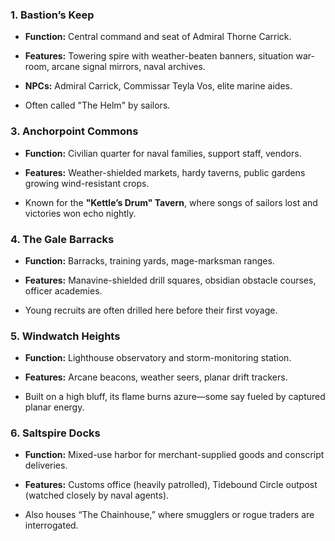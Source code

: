 ### 1. **Bastion’s Keep**

- **Function:** Central command and seat of Admiral Thorne Carrick.
    
- **Features:** Towering spire with weather-beaten banners, situation war-room, arcane signal mirrors, naval archives.
    
- **NPCs:** Admiral Carrick, Commissar Teyla Vos, elite marine aides.
    
- Often called "The Helm" by sailors.

### 3. **Anchorpoint Commons**

- **Function:** Civilian quarter for naval families, support staff, vendors.
    
- **Features:** Weather-shielded markets, hardy taverns, public gardens growing wind-resistant crops.
    
- Known for the **"Kettle’s Drum" Tavern**, where songs of sailors lost and victories won echo nightly.
    

### 4. **The Gale Barracks**

- **Function:** Barracks, training yards, mage-marksman ranges.
    
- **Features:** Manavine-shielded drill squares, obsidian obstacle courses, officer academies.
    
- Young recruits are often drilled here before their first voyage.

### 5. **Windwatch Heights**

- **Function:** Lighthouse observatory and storm-monitoring station.
    
- **Features:** Arcane beacons, weather seers, planar drift trackers.
    
- Built on a high bluff, its flame burns azure—some say fueled by captured planar energy.

### 6. **Saltspire Docks**

- **Function:** Mixed-use harbor for merchant-supplied goods and conscript deliveries.
    
- **Features:** Customs office (heavily patrolled), Tidebound Circle outpost (watched closely by naval agents).
    
- Also houses “The Chainhouse,” where smugglers or rogue traders are interrogated.
